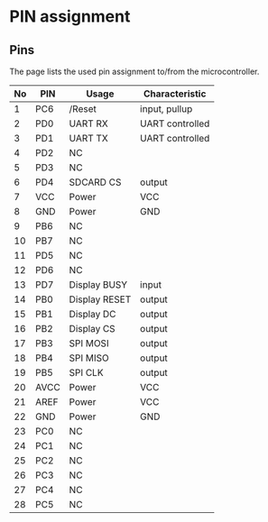 # PIN assignment

## Pins

The page lists the used pin assignment to/from the microcontroller.

|No| PIN  |   Usage           | Characteristic       |
|--|------|-------------------|----------------------|
| 1| PC6  |  /Reset           | input, pullup        |
| 2| PD0  | UART RX           | UART controlled      |
| 3| PD1  | UART TX           | UART controlled      |
| 4| PD2  | NC                |                      |
| 5| PD3  | NC                |                      |
| 6| PD4  | SDCARD CS         | output               |
| 7| VCC  | Power             | VCC                  |
| 8| GND  | Power             | GND                  |
| 9| PB6  | NC                |                      |
|10| PB7  | NC                |                      |
|11| PD5  | NC                |                      |
|12| PD6  | NC                |                      |
|13| PD7  | Display BUSY      | input                |
|14| PB0  | Display RESET     | output               |
|15| PB1  | Display DC        | output               |
|16| PB2  | Display CS        | output               |
|17| PB3  | SPI MOSI          | output               |
|18| PB4  | SPI MISO          | output               |
|19| PB5  | SPI CLK           | output               |
|20| AVCC | Power             | VCC                  |
|21| AREF | Power             | VCC                  |
|22| GND  | Power             | GND                  |
|23| PC0  | NC                |                      |
|24| PC1  | NC                |                      |
|25| PC2  | NC                |                      |
|26| PC3  | NC                |                      |
|27| PC4  | NC                |                      |
|28| PC5  | NC                |                      |